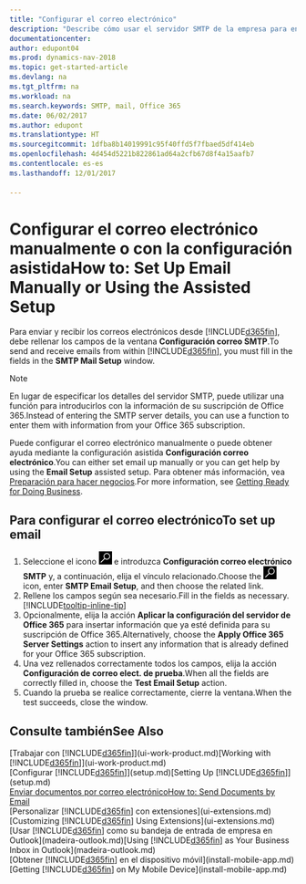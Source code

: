 ```yaml
---
title: "Configurar el correo electrónico"
description: "Describe cómo usar el servidor SMTP de la empresa para enviar y recibir mensajes de correo electrónico en Dynamics NAV, así como el modo de usar la configuración del servidor de correo electrónico creada con la suscripción de Office 365."
documentationcenter: 
author: edupont04
ms.prod: dynamics-nav-2018
ms.topic: get-started-article
ms.devlang: na
ms.tgt_pltfrm: na
ms.workload: na
ms.search.keywords: SMTP, mail, Office 365
ms.date: 06/02/2017
ms.author: edupont
ms.translationtype: HT
ms.sourcegitcommit: 1dfba8b14019991c95f40ffd5f7fbaed5df414eb
ms.openlocfilehash: 4d454d5221b822861ad64a2cfb67d8f4a15aafb7
ms.contentlocale: es-es
ms.lasthandoff: 12/01/2017

---
```

# <a name="how-to-set-up-email-manually-or-using-the-assisted-setup"></a><span data-ttu-id="1668b-103">Configurar el correo electrónico manualmente o con la configuración asistida</span><span class="sxs-lookup"><span data-stu-id="1668b-103">How to: Set Up Email Manually or Using the Assisted Setup</span></span>
<span data-ttu-id="1668b-104">Para enviar y recibir los correos electrónicos desde [!INCLUDE[d365fin](includes/d365fin_md.md)], debe rellenar los campos de la ventana **Configuración correo SMTP**.</span><span class="sxs-lookup"><span data-stu-id="1668b-104">To send and receive emails from within [!INCLUDE[d365fin](includes/d365fin_md.md)], you must fill in the fields in the **SMTP Mail Setup** window.</span></span>

> [!NOTE]  
>   <span data-ttu-id="1668b-105">En lugar de especificar los detalles del servidor SMTP, puede utilizar una función para introducirlos con la información de su suscripción de Office 365.</span><span class="sxs-lookup"><span data-stu-id="1668b-105">Instead of entering the SMTP server details, you can use a function to enter them with information from your Office 365 subscription.</span></span>

<span data-ttu-id="1668b-106">Puede configurar el correo electrónico manualmente o puede obtener ayuda mediante la configuración asistida **Configuración correo electrónico**.</span><span class="sxs-lookup"><span data-stu-id="1668b-106">You can either set email up manually or you can get help by using the **Email Setup** assisted setup.</span></span> <span data-ttu-id="1668b-107">Para obtener más información, vea [Preparación para hacer negocios](ui-get-ready-business.md).</span><span class="sxs-lookup"><span data-stu-id="1668b-107">For more information, see [Getting Ready for Doing Business](ui-get-ready-business.md).</span></span>  

## <a name="to-set-up-email"></a><span data-ttu-id="1668b-108">Para configurar el correo electrónico</span><span class="sxs-lookup"><span data-stu-id="1668b-108">To set up email</span></span>
1. <span data-ttu-id="1668b-109">Seleccione el icono ![Buscar página o informe](media/ui-search/search_small.png "icono Buscar página o informe") e introduzca **Configuración correo electrónico SMTP** y, a continuación, elija el vínculo relacionado.</span><span class="sxs-lookup"><span data-stu-id="1668b-109">Choose the ![Search for Page or Report](media/ui-search/search_small.png "Search for Page or Report icon") icon, enter **SMTP Email Setup**, and then choose the related link.</span></span>
2. <span data-ttu-id="1668b-110">Rellene los campos según sea necesario.</span><span class="sxs-lookup"><span data-stu-id="1668b-110">Fill in the fields as necessary.</span></span> [!INCLUDE[tooltip-inline-tip](includes/tooltip-inline-tip_md.md)]
3. <span data-ttu-id="1668b-111">Opcionalmente, elija la acción **Aplicar la configuración del servidor de Office 365** para insertar información que ya esté definida para su suscripción de Office 365.</span><span class="sxs-lookup"><span data-stu-id="1668b-111">Alternatively, choose the **Apply Office 365 Server Settings** action to insert any information that is already defined for your Office 365 subscription.</span></span>
4. <span data-ttu-id="1668b-112">Una vez rellenados correctamente todos los campos, elija la acción **Configuración de correo elect. de prueba**.</span><span class="sxs-lookup"><span data-stu-id="1668b-112">When all the fields are correctly filled in, choose the **Test Email Setup** action.</span></span>
5. <span data-ttu-id="1668b-113">Cuando la prueba se realice correctamente, cierre la ventana.</span><span class="sxs-lookup"><span data-stu-id="1668b-113">When the test succeeds, close the window.</span></span>

## <a name="see-also"></a><span data-ttu-id="1668b-114">Consulte también</span><span class="sxs-lookup"><span data-stu-id="1668b-114">See Also</span></span>  
<span data-ttu-id="1668b-115">[Trabajar con [!INCLUDE[d365fin](includes/d365fin_md.md)]](ui-work-product.md)</span><span class="sxs-lookup"><span data-stu-id="1668b-115">[Working with [!INCLUDE[d365fin](includes/d365fin_md.md)]](ui-work-product.md)</span></span>  
<span data-ttu-id="1668b-116">[Configurar [!INCLUDE[d365fin](includes/d365fin_md.md)]](setup.md)</span><span class="sxs-lookup"><span data-stu-id="1668b-116">[Setting Up [!INCLUDE[d365fin](includes/d365fin_md.md)]](setup.md)</span></span>  
[<span data-ttu-id="1668b-117">Enviar documentos por correo electrónico</span><span class="sxs-lookup"><span data-stu-id="1668b-117">How to: Send Documents by Email</span></span>](ui-how-send-documents-email.md)  
<span data-ttu-id="1668b-118">[Personalizar [!INCLUDE[d365fin](includes/d365fin_md.md)] con extensiones](ui-extensions.md)</span><span class="sxs-lookup"><span data-stu-id="1668b-118">[Customizing [!INCLUDE[d365fin](includes/d365fin_md.md)] Using Extensions](ui-extensions.md)</span></span>  
<span data-ttu-id="1668b-119">[Usar [!INCLUDE[d365fin](includes/d365fin_md.md)] como su bandeja de entrada de empresa en Outlook](madeira-outlook.md)</span><span class="sxs-lookup"><span data-stu-id="1668b-119">[Using [!INCLUDE[d365fin](includes/d365fin_md.md)] as Your Business Inbox in Outlook](madeira-outlook.md)</span></span>  
<span data-ttu-id="1668b-120">[Obtener [!INCLUDE[d365fin](includes/d365fin_md.md)] en el dispositivo móvil](install-mobile-app.md)</span><span class="sxs-lookup"><span data-stu-id="1668b-120">[Getting [!INCLUDE[d365fin](includes/d365fin_md.md)] on My Mobile Device](install-mobile-app.md)</span></span>

